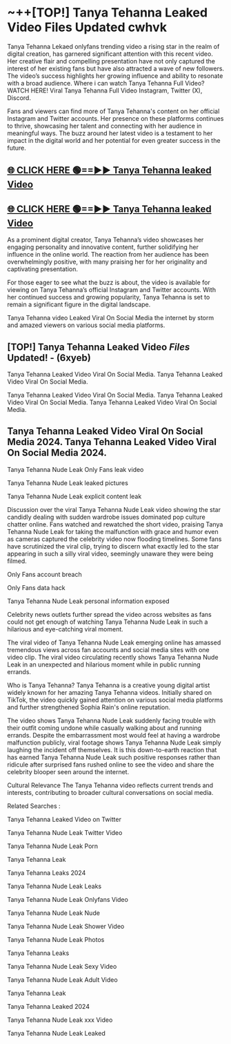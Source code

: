 # ~++[TOP!] Tanya Tehanna Leaked Video Files Updated cwhvk

 Tanya Tehanna Lekaed onlyfans trending video a rising star in the realm of digital creation, has garnered significant attention with this recent video. Her creative flair and compelling presentation have not only captured the interest of her existing fans but have also attracted a wave of new followers. The video’s success highlights her growing influence and ability to resonate with a broad audience.
Where i can watch  Tanya Tehanna Full Video? WATCH HERE! Viral  Tanya Tehanna Full Video Instagram, Twitter (X), Discord.


Fans and viewers can find more of  Tanya Tehanna's content on her official Instagram and Twitter accounts. Her presence on these platforms continues to thrive, showcasing her talent and connecting with her audience in meaningful ways. The buzz around her latest video is a testament to her impact in the digital world and her potential for even greater success in the future.


## [🌐 CLICK HERE 🟢==►►  Tanya Tehanna leaked Video ](https://onlyclips.site?title=Tanya_Tehanna&ref=git)

## [🌐 CLICK HERE 🟢==►►  Tanya Tehanna leaked Video ](https://onlyclips.site?title=Tanya_Tehanna&ref=git)


As a prominent digital creator,  Tanya Tehanna’s video showcases her engaging personality and innovative content, further solidifying her influence in the online world. The reaction from her audience has been overwhelmingly positive, with many praising her for her originality and captivating presentation.

For those eager to see what the buzz is about, the video is available for viewing on  Tanya Tehanna’s official Instagram and Twitter accounts. With her continued success and growing popularity,  Tanya Tehanna is set to remain a significant figure in the digital landscape.


  Tanya Tehanna video Leaked Viral On Social Media the internet by storm and amazed viewers on various social media platforms.


## [TOP!]  Tanya Tehanna Leaked Video *Files* Updated! - (6xyeb) 

 Tanya Tehanna Leaked Video Viral On Social Media. Tanya Tehanna Leaked Video Viral On Social Media.

 Tanya Tehanna Leaked Video Viral On Social Media. Tanya Tehanna Leaked Video Viral On Social Media. Tanya Tehanna Leaked Video Viral On Social Media.


##  Tanya Tehanna Leaked Video Viral On Social Media 2024. Tanya Tehanna Leaked Video Viral On Social Media 2024.
 Tanya Tehanna Nude Leak Only Fans leak video

 Tanya Tehanna Nude Leak leaked pictures

 Tanya Tehanna Nude Leak explicit content leak

Discussion over the viral  Tanya Tehanna Nude Leak video showing the star candidly dealing with sudden wardrobe issues dominated pop culture chatter online. Fans watched and rewatched the short video, praising  Tanya Tehanna Nude Leak for taking the malfunction with grace and humor even as cameras captured the celebrity video now flooding timelines. Some fans have scrutinized the viral clip, trying to discern what exactly led to the star appearing in such a silly viral video, seemingly unaware they were being filmed.


Only Fans account breach

Only Fans data hack

 Tanya Tehanna Nude Leak personal information exposed

Celebrity news outlets further spread the video across websites as fans could not get enough of watching  Tanya Tehanna Nude Leak in such a hilarious and eye-catching viral moment.


The viral video of  Tanya Tehanna Nude Leak emerging online has amassed tremendous views across fan accounts and social media sites with one video clip. The viral video circulating recently shows  Tanya Tehanna Nude Leak in an unexpected and hilarious moment while in public running errands.


Who is  Tanya Tehanna?  Tanya Tehanna is a creative young digital artist widely known for her amazing  Tanya Tehanna videos. Initially shared on TikTok, the video quickly gained attention on various social media platforms and further strengthened Sophia Rain's online reputation.

The video shows  Tanya Tehanna Nude Leak suddenly facing trouble with their outfit coming undone while casually walking about and running errands. Despite the embarrassment most would feel at having a wardrobe malfunction publicly, viral footage shows  Tanya Tehanna Nude Leak simply laughing the incident off themselves. It is this down-to-earth reaction that has earned  Tanya Tehanna Nude Leak such positive responses rather than ridicule after surprised fans rushed online to see the video and share the celebrity blooper seen around the internet.

Cultural Relevance The  Tanya Tehanna video reflects current trends and interests, contributing to broader cultural conversations on social media.

Related Searches :

 Tanya Tehanna Leaked Video on Twitter

 Tanya Tehanna Nude Leak Twitter Video

 Tanya Tehanna Nude Leak Porn

 Tanya Tehanna Leak 

 Tanya Tehanna Leaks 2024

 Tanya Tehanna Nude Leak Leaks

 Tanya Tehanna Nude Leak Onlyfans Video

 Tanya Tehanna Nude Leak Nude

 Tanya Tehanna Nude Leak Shower Video

 Tanya Tehanna Nude Leak Photos

 Tanya Tehanna Leaks

 Tanya Tehanna Nude Leak Sexy Video

 Tanya Tehanna Nude Leak Adult Video

 Tanya Tehanna Leak

 Tanya Tehanna Leaked 2024

 Tanya Tehanna Nude Leak xxx Video

 Tanya Tehanna Nude Leak Leaked